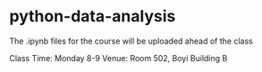 # python-data-analysis

The .ipynb files for the course will be uploaded ahead of the class

Class Time: Monday 8-9
      Venue: Room 502, Boyi Building B